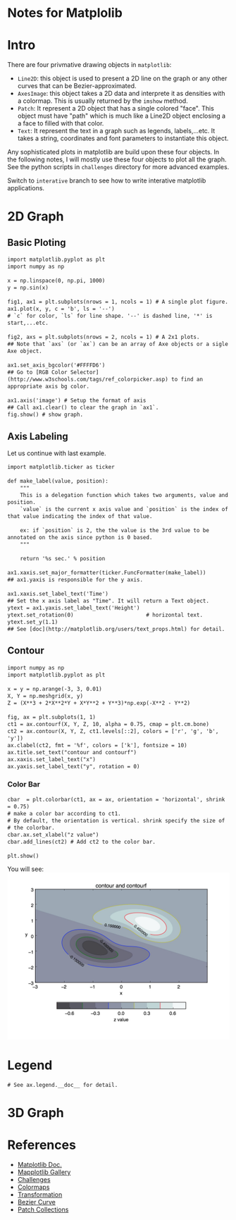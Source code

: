 # Notes for Matplolib

# Intro

There are four privmative drawing objects in `matplotlib`:

- `Line2D`: this object is used to present a 2D line on the graph or any other curves that can be Bezier-approximated.
- `AxesImage`: this object takes a 2D data and interprete it as densities with a colormap. This is usually returned by the `imshow` method.
- `Patch`: It represent a 2D object that has a single colored "face". This object must have "path" which is much like a Line2D object enclosing a a face to filled with that color.
- `Text`: It represent the text in a graph such as legends, labels,...etc. It takes a string, coordinates and font parameters to instantiate this object.

Any sophisticated plots in matplotlib are build upon these four objects. In the following notes, I will mostly use these four objects to plot all the graph. See the python scripts in `challenges` directory for more advanced examples.

Switch to `interative` branch to see how to write interative matplotlib applications.

# 2D Graph

## Basic Ploting

```{python}
import matplotlib.pyplot as plt
import numpy as np

x = np.linspace(0, np.pi, 1000)
y = np.sin(x)

fig1, ax1 = plt.subplots(nrows = 1, ncols = 1) # A single plot figure.
ax1.plot(x, y, c = 'b', ls = '--') 
# `c` for color, `ls` for line shape. '--' is dashed line, '*' is start,...etc.

fig2, axs = plt.subplots(nrows = 2, ncols = 1) # A 2x1 plots.
## Note that `axs` (or `ax`) can be an array of Axe objects or a sigle Axe object.

ax1.set_axis_bgcolor('#FFFFD6')
## Go to [RGB Color Selector](http://www.w3schools.com/tags/ref_colorpicker.asp) to find an appropriate axis bg color.

ax1.axis('image') # Setup the format of axis
## Call ax1.clear() to clear the graph in `ax1`.
fig.show() # show graph.
```

## Axis Labeling

Let us continue with last example.
```{python}
import matplotlib.ticker as ticker

def make_label(value, position):
    """
    This is a delegation function which takes two arguments, value and position.
    `value` is the current x axis value and `position` is the index of that value indicating the index of that value. 

    ex: if `position` is 2, the the value is the 3rd value to be annotated on the axis since python is 0 based.
    """

    return '%s sec.' % position

ax1.xaxis.set_major_formatter(ticker.FuncFormatter(make_label))
## ax1.yaxis is responsible for the y axis.

ax1.xaxis.set_label_text('Time')
## Set the x axis label as "Time". It will return a Text object.
ytext = ax1.yaxis.set_label_text('Height')
ytext.set_rotation(0)                       # horizontal text.
ytext.set_y(1.1)
## See [doc](http://matplotlib.org/users/text_props.html) for detail.
```

## Contour

```{python}
import numpy as np
import matplotlib.pyplot as plt

x = y = np.arange(-3, 3, 0.01)
X, Y = np.meshgrid(x, y)
Z = (X**3 + 2*X**2*Y + X*Y**2 + Y**3)*np.exp(-X**2 - Y**2)

fig, ax = plt.subplots(1, 1)
ct1 = ax.contourf(X, Y, Z, 10, alpha = 0.75, cmap = plt.cm.bone)
ct2 = ax.contour(X, Y, Z, ct1.levels[::2], colors = ['r', 'g', 'b', 'y'])
ax.clabel(ct2, fmt = '%f', colors = ['k'], fontsize = 10)
ax.title.set_text("contour and contourf")
ax.xaxis.set_label_text("x")
ax.yaxis.set_label_text("y", rotation = 0)
```

### Color Bar

```{python}
cbar  = plt.colorbar(ct1, ax = ax, orientation = 'horizontal', shrink = 0.75) 
# make a color bar according to ct1.
# By default, the orientation is vertical. shrink specify the size of 
# the colorbar.
cbar.ax.set_xlabel("z value")
cbar.add_lines(ct2) # Add ct2 to the color bar.

plt.show()
```
You will see:
![contour_demo](figs/contour_demo.jpg)

# Legend

```{python}
# See ax.legend.__doc__ for detail.
```

# 3D Graph


# References

- [Matplotlib Doc.](http://matplotlib.org/users/index.html)
- [Mapplotlib Gallery](http://matplotlib.org/gallery.html)
- [Challenges](http://www.labri.fr/perso/nrougier/teaching/matplotlib/#d-plots)
- [Colormaps](http://matplotlib.org/users/colormaps.html)
- [Transformation](http://matplotlib.org/users/transforms_tutorial.html)
- [Bezier Curve](https://en.wikipedia.org/wiki/B%C3%A9zier_curve)
- [Patch Collections](http://matplotlib.org/examples/api/patch_collection.html)
